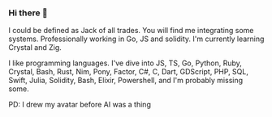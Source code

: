 ### Hi there 👋

I could be defined as Jack of all trades. You will find me integrating some systems.
Professionally working in Go, JS and solidity. I'm currently learning Crystal and Zig.

I like programming languages. I've dive into JS, TS, Go, Python, Ruby, Crystal, Bash, Rust, Nim, Pony, Factor, C#, C, Dart, GDScript, PHP, SQL, Swift, Julia, Solidity, Bash, Elixir, Powershell, and I'm probably missing some.


PD: I drew my avatar before AI was a thing
